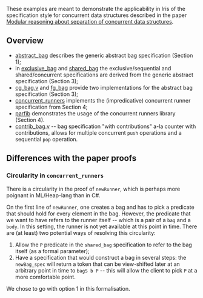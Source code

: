 These examples are meant to demonstrate the applicability in Iris of the specification style for concurrent data structures described in the paper
[Modular reasoning about separation of concurrent data structures](https://link.springer.com/chapter/10.1007/978-3-642-37036-6_11).

## Overview

* [abstract_bag](abstract_bag.v) describes the generic abstract bag specification (Section 1);
* in [exclusive_bag](exclusive_bag.v) and [shared_bag](shared_bag.v) the exclusive/sequential and shared/concurrent specifications are derived from the generic abstract specification (Section 3);
* [cg_bag.v](cg_bag.v) and [fg_bag](fg_bag.v) provide two implementations for the abstract bag specification (Section 3);
* [concurrent_runners](concurrent_runners.v) implements the (impredicative) concurrent runner specification from Section 4;
* [parfib](parfib.v) demonstrates the usage of the concurrent runners library (Section 4).
* [contrib_bag.v](contrib_bag.v) -- bag specification "with contributions" a-la counter with contributions, allows for multiple concurrent `push` operations and a sequential `pop` operation.

## Differences with the paper proofs

### Circularity in `concurrent_runners`

There is a circularity in the proof of `newRunner`, which is perhaps more poignant in ML/Heap-lang than in C#.

On the first line of `newRunner`, one creates a bag and has to pick a predicate that should hold for every element in the bag.
However, the predicate that we want to have refers to the runner itself -- which is a pair of a `bag` and a `body`.
In this setting, the runner is not yet available at this point in time.
There are (at least) two potential ways of resolving this circularity:

1. Allow the `P` predicate in the `shared_bag` specification to refer to the bag itself (as a formal parameter);
2. Have a specification that would construct a bag in several steps: the `newBag_spec` will return a token that can be view-shifted later at an arbitrary point in time to `bagS b P` -- this will allow the client to pick `P` at a more comfortable point.

We chose to go with option 1 in this formalisation.
